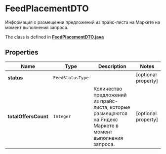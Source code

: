 

# FeedPlacementDTO

Информация о размещении предложений из прайс-листа на Маркете на момент выполнения запроса.

The class is defined in **[FeedPlacementDTO.java](../../src/main/java/org/openapitools/model/FeedPlacementDTO.java)**

## Properties

Name | Type | Description | Notes
------------ | ------------- | ------------- | -------------
**status** | `FeedStatusType` |  |  [optional property]
**totalOffersCount** | `Integer` | Количество предложений из прайс-листа, которые размещаются на Яндекс Маркете в момент выполнения запроса. |  [optional property]




